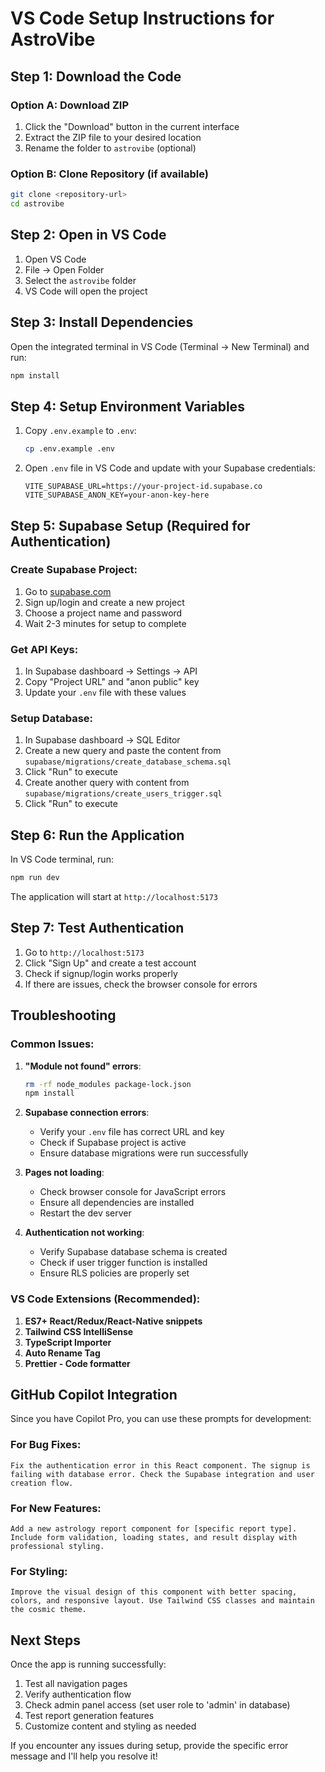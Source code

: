 # VS Code Setup Instructions for AstroVibe

## Step 1: Download the Code

### Option A: Download ZIP
1. Click the "Download" button in the current interface
2. Extract the ZIP file to your desired location
3. Rename the folder to `astrovibe` (optional)

### Option B: Clone Repository (if available)
```bash
git clone <repository-url>
cd astrovibe
```

## Step 2: Open in VS Code

1. Open VS Code
2. File → Open Folder
3. Select the `astrovibe` folder
4. VS Code will open the project

## Step 3: Install Dependencies

Open the integrated terminal in VS Code (Terminal → New Terminal) and run:

```bash
npm install
```

## Step 4: Setup Environment Variables

1. Copy `.env.example` to `.env`:
   ```bash
   cp .env.example .env
   ```

2. Open `.env` file in VS Code and update with your Supabase credentials:
   ```
   VITE_SUPABASE_URL=https://your-project-id.supabase.co
   VITE_SUPABASE_ANON_KEY=your-anon-key-here
   ```

## Step 5: Supabase Setup (Required for Authentication)

### Create Supabase Project:
1. Go to [supabase.com](https://supabase.com)
2. Sign up/login and create a new project
3. Choose a project name and password
4. Wait 2-3 minutes for setup to complete

### Get API Keys:
1. In Supabase dashboard → Settings → API
2. Copy "Project URL" and "anon public" key
3. Update your `.env` file with these values

### Setup Database:
1. In Supabase dashboard → SQL Editor
2. Create a new query and paste the content from `supabase/migrations/create_database_schema.sql`
3. Click "Run" to execute
4. Create another query with content from `supabase/migrations/create_users_trigger.sql`
5. Click "Run" to execute

## Step 6: Run the Application

In VS Code terminal, run:

```bash
npm run dev
```

The application will start at `http://localhost:5173`

## Step 7: Test Authentication

1. Go to `http://localhost:5173`
2. Click "Sign Up" and create a test account
3. Check if signup/login works properly
4. If there are issues, check the browser console for errors

## Troubleshooting

### Common Issues:

1. **"Module not found" errors**:
   ```bash
   rm -rf node_modules package-lock.json
   npm install
   ```

2. **Supabase connection errors**:
   - Verify your `.env` file has correct URL and key
   - Check if Supabase project is active
   - Ensure database migrations were run successfully

3. **Pages not loading**:
   - Check browser console for JavaScript errors
   - Ensure all dependencies are installed
   - Restart the dev server

4. **Authentication not working**:
   - Verify Supabase database schema is created
   - Check if user trigger function is installed
   - Ensure RLS policies are properly set

### VS Code Extensions (Recommended):

1. **ES7+ React/Redux/React-Native snippets**
2. **Tailwind CSS IntelliSense**
3. **TypeScript Importer**
4. **Auto Rename Tag**
5. **Prettier - Code formatter**

## GitHub Copilot Integration

Since you have Copilot Pro, you can use these prompts for development:

### For Bug Fixes:
```
Fix the authentication error in this React component. The signup is failing with database error. Check the Supabase integration and user creation flow.
```

### For New Features:
```
Add a new astrology report component for [specific report type]. Include form validation, loading states, and result display with professional styling.
```

### For Styling:
```
Improve the visual design of this component with better spacing, colors, and responsive layout. Use Tailwind CSS classes and maintain the cosmic theme.
```

## Next Steps

Once the app is running successfully:

1. Test all navigation pages
2. Verify authentication flow
3. Check admin panel access (set user role to 'admin' in database)
4. Test report generation features
5. Customize content and styling as needed

If you encounter any issues during setup, provide the specific error message and I'll help you resolve it!